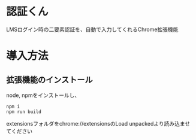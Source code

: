 # 認証くん

LMSログイン時の二要素認証を、自動で入力してくれるChrome拡張機能

# 導入方法

## 拡張機能のインストール

node, npmをインストールし、

```
npm i
npm run build
```

extensionsフォルダをchrome://extensionsのLoad unpackedより読み込ませてください
